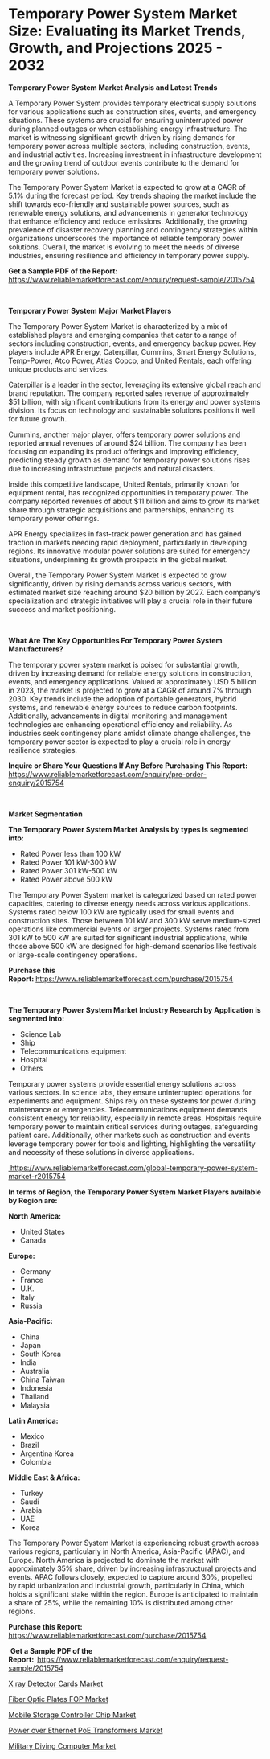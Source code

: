 <p><h1>Temporary Power System Market Size: Evaluating its Market Trends, Growth, and Projections 2025 - 2032</h1></p><p><strong>Temporary Power System Market Analysis and Latest Trends</strong></p>
<p><p>A Temporary Power System provides temporary electrical supply solutions for various applications such as construction sites, events, and emergency situations. These systems are crucial for ensuring uninterrupted power during planned outages or when establishing energy infrastructure. The market is witnessing significant growth driven by rising demands for temporary power across multiple sectors, including construction, events, and industrial activities. Increasing investment in infrastructure development and the growing trend of outdoor events contribute to the demand for temporary power solutions.</p><p>The Temporary Power System Market is expected to grow at a CAGR of 5.1% during the forecast period. Key trends shaping the market include the shift towards eco-friendly and sustainable power sources, such as renewable energy solutions, and advancements in generator technology that enhance efficiency and reduce emissions. Additionally, the growing prevalence of disaster recovery planning and contingency strategies within organizations underscores the importance of reliable temporary power solutions. Overall, the market is evolving to meet the needs of diverse industries, ensuring resilience and efficiency in temporary power supply.</p></p>
<p><strong>Get a Sample PDF of the Report:&nbsp;</strong> <a href="https://www.reliablemarketforecast.com/enquiry/request-sample/2015754?utm_campaign=1897&utm_medium=2&utm_source=Github&utm_content=ia&utm_term=29032025&utm_id=temporary-power-system">https://www.reliablemarketforecast.com/enquiry/request-sample/2015754</a></p>
<p>&nbsp;</p>
<p><strong>Temporary Power System Major Market Players</strong></p>
<p><p>The Temporary Power System Market is characterized by a mix of established players and emerging companies that cater to a range of sectors including construction, events, and emergency backup power. Key players include APR Energy, Caterpillar, Cummins, Smart Energy Solutions, Temp-Power, Atco Power, Atlas Copco, and United Rentals, each offering unique products and services.</p><p>Caterpillar is a leader in the sector, leveraging its extensive global reach and brand reputation. The company reported sales revenue of approximately $51 billion, with significant contributions from its energy and power systems division. Its focus on technology and sustainable solutions positions it well for future growth.</p><p>Cummins, another major player, offers temporary power solutions and reported annual revenues of around $24 billion. The company has been focusing on expanding its product offerings and improving efficiency, predicting steady growth as demand for temporary power solutions rises due to increasing infrastructure projects and natural disasters.</p><p>Inside this competitive landscape, United Rentals, primarily known for equipment rental, has recognized opportunities in temporary power. The company reported revenues of about $11 billion and aims to grow its market share through strategic acquisitions and partnerships, enhancing its temporary power offerings.</p><p>APR Energy specializes in fast-track power generation and has gained traction in markets needing rapid deployment, particularly in developing regions. Its innovative modular power solutions are suited for emergency situations, underpinning its growth prospects in the global market.</p><p>Overall, the Temporary Power System Market is expected to grow significantly, driven by rising demands across various sectors, with estimated market size reaching around $20 billion by 2027. Each company’s specialization and strategic initiatives will play a crucial role in their future success and market positioning.</p></p>
<p>&nbsp;</p>
<p><strong>What Are The Key Opportunities For Temporary Power System Manufacturers?</strong></p>
<p><p>The temporary power system market is poised for substantial growth, driven by increasing demand for reliable energy solutions in construction, events, and emergency applications. Valued at approximately USD 5 billion in 2023, the market is projected to grow at a CAGR of around 7% through 2030. Key trends include the adoption of portable generators, hybrid systems, and renewable energy sources to reduce carbon footprints. Additionally, advancements in digital monitoring and management technologies are enhancing operational efficiency and reliability. As industries seek contingency plans amidst climate change challenges, the temporary power sector is expected to play a crucial role in energy resilience strategies.</p></p>
<p><strong>Inquire or Share Your Questions If Any Before Purchasing This Report:</strong> <a href="https://www.reliablemarketforecast.com/enquiry/pre-order-enquiry/2015754?utm_campaign=1897&utm_medium=2&utm_source=Github&utm_content=ia&utm_term=29032025&utm_id=temporary-power-system">https://www.reliablemarketforecast.com/enquiry/pre-order-enquiry/2015754</a></p>
<p>&nbsp;</p>
<p><strong>Market Segmentation</strong></p>
<p><strong>The Temporary Power System Market Analysis by types is segmented into:</strong></p>
<p><ul><li>Rated Power less than 100 kW</li><li>Rated Power 101 kW-300 kW</li><li>Rated Power 301 kW-500 kW</li><li>Rated Power above 500 kW</li></ul></p>
<p><p>The Temporary Power System market is categorized based on rated power capacities, catering to diverse energy needs across various applications. Systems rated below 100 kW are typically used for small events and construction sites. Those between 101 kW and 300 kW serve medium-sized operations like commercial events or larger projects. Systems rated from 301 kW to 500 kW are suited for significant industrial applications, while those above 500 kW are designed for high-demand scenarios like festivals or large-scale contingency operations.</p></p>
<p><strong>Purchase this Report:&nbsp;</strong><a href="https://www.reliablemarketforecast.com/purchase/2015754?utm_campaign=1897&utm_medium=2&utm_source=Github&utm_content=ia&utm_term=29032025&utm_id=temporary-power-system">https://www.reliablemarketforecast.com/purchase/2015754</a></p>
<p>&nbsp;</p>
<p><strong>The Temporary Power System Market Industry Research by Application is segmented into:</strong></p>
<p><ul><li>Science Lab</li><li>Ship</li><li>Telecommunications equipment</li><li>Hospital</li><li>Others</li></ul></p>
<p><p>Temporary power systems provide essential energy solutions across various sectors. In science labs, they ensure uninterrupted operations for experiments and equipment. Ships rely on these systems for power during maintenance or emergencies. Telecommunications equipment demands consistent energy for reliability, especially in remote areas. Hospitals require temporary power to maintain critical services during outages, safeguarding patient care. Additionally, other markets such as construction and events leverage temporary power for tools and lighting, highlighting the versatility and necessity of these solutions in diverse applications.</p></p>
<p><a href="https://www.reliablemarketforecast.com/global-temporary-power-system-market-r2015754?utm_campaign=1897&utm_medium=2&utm_source=Github&utm_content=ia&utm_term=29032025&utm_id=temporary-power-system">&nbsp;https://www.reliablemarketforecast.com/global-temporary-power-system-market-r2015754</a></p>
<p><strong>In terms of Region, the Temporary Power System Market Players available by Region are:</strong></p>
<p>
    <p> <strong> North America: </strong>
        <ul>
            <li>United States</li>
            <li>Canada</li>
        </ul>
        </p> 
    <p> <strong> Europe: </strong>
        <ul>
            <li>Germany</li>
            <li>France</li>
            <li>U.K.</li>
            <li>Italy</li>
            <li>Russia</li>
        </ul>
        </p> 
    <p> <strong> Asia-Pacific: </strong>
        <ul>
            <li>China</li>
            <li>Japan</li>
            <li>South Korea</li>
            <li>India</li>
            <li>Australia</li>
            <li>China Taiwan</li>
            <li>Indonesia</li>
            <li>Thailand</li>
            <li>Malaysia</li>
        </ul>
        </p> 
    <p> <strong> Latin America: </strong>
        <ul>
            <li>Mexico</li>
            <li>Brazil</li>
            <li>Argentina Korea</li>
            <li>Colombia</li>
        </ul>
        </p> 
    <p> <strong> Middle East & Africa: </strong>
        <ul>
            <li>Turkey</li>
            <li>Saudi</li>
            <li>Arabia</li>
            <li>UAE</li>
            <li>Korea</li>
        </ul>
    </p>
    </p>
<p><p>The Temporary Power System Market is experiencing robust growth across various regions, particularly in North America, Asia-Pacific (APAC), and Europe. North America is projected to dominate the market with approximately 35% share, driven by increasing infrastructural projects and events. APAC follows closely, expected to capture around 30%, propelled by rapid urbanization and industrial growth, particularly in China, which holds a significant stake within the region. Europe is anticipated to maintain a share of 25%, while the remaining 10% is distributed among other regions.</p></p>
<p><strong>Purchase this Report: </strong><a href="https://www.reliablemarketforecast.com/purchase/2015754?utm_campaign=1897&utm_medium=2&utm_source=Github&utm_content=ia&utm_term=29032025&utm_id=temporary-power-system">https://www.reliablemarketforecast.com/purchase/2015754</a></p>
<p>&nbsp;<strong>Get a Sample PDF of the Report:&nbsp;&nbsp;</strong><a href="https://www.reliablemarketforecast.com/enquiry/request-sample/2015754?utm_campaign=1897&utm_medium=2&utm_source=Github&utm_content=ia&utm_term=29032025&utm_id=temporary-power-system">https://www.reliablemarketforecast.com/enquiry/request-sample/2015754</a></p>
<p><strong></strong></p>
<p><p><a href="https://github.com/seherlouize/Market-Research-Report-List-1/blob/main/x-ray-detector-cards-market.md?utm_campaign=1897&utm_medium=2&utm_source=Github&utm_content=ia&utm_term=29032025&utm_id=temporary-power-system">X ray Detector Cards Market</a></p><p><a href="https://github.com/kaganalcinwv/Market-Research-Report-List-1/blob/main/fiber-optic-plates-fop-market.md?utm_campaign=1897&utm_medium=2&utm_source=Github&utm_content=ia&utm_term=29032025&utm_id=temporary-power-system">Fiber Optic Plates FOP Market</a></p><p><a href="https://github.com/moroesarta/Market-Research-Report-List-1/blob/main/mobile-storage-controller-chip-market.md?utm_campaign=1897&utm_medium=2&utm_source=Github&utm_content=ia&utm_term=29032025&utm_id=temporary-power-system">Mobile Storage Controller Chip Market</a></p><p><a href="https://github.com/sadaandilou/Market-Research-Report-List-1/blob/main/power-over-ethernet-poe-transformers-market.md?utm_campaign=1897&utm_medium=2&utm_source=Github&utm_content=ia&utm_term=29032025&utm_id=temporary-power-system">Power over Ethernet PoE Transformers Market</a></p><p><a href="https://github.com/szaszgrychkq/Market-Research-Report-List-1/blob/main/military-diving-computer-market.md?utm_campaign=1897&utm_medium=2&utm_source=Github&utm_content=ia&utm_term=29032025&utm_id=temporary-power-system">Military Diving Computer Market</a></p></p>